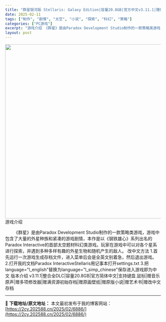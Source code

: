 ```yaml
---
title: "群星银河版 Stellaris: Galaxy Edition|容量20.8GB|官方中文v3.11.1|赠修改器"
date: 2025-02-11
tags: ["制作", "剧情", "太空", "小说", "探索", "科幻", "策略"]
categories: ["PC游戏"]
excerpt: "游戏介绍 《群星》是由Paradox Development Studio制作的一款策略类游戏，游戏中包含了大量的外星种族和紧凑的游戏剧情，本作是以《钢铁雄心》系列出名的Paradox Interactive的首部太空题材科幻类游戏。玩家在游戏中可以对各个星系进行探索，并遇到多种多样有趣的外星生物和&hellip;"
layout: post
---
```


<img src="https://2cy.202588.cn/wp-content/uploads/2025/02/2025021113431681.webp" alt="" width="1000" height="562" class="aligncenter size-full wp-image-6969" />
游戏介绍
<p style="white-space: normal; text-indent: 2em; text-align: left;">《群星》是由Paradox Development Studio制作的一款策略类游戏，游戏中包含了大量的外星种族和紧凑的游戏剧情，本作是以《钢铁雄心》系列出名的Paradox Interactive的首部太空题材科幻类游戏。玩家在游戏中可以对各个星系进行探索，并遇到多种多样有趣的外星生物和随机产生的敌人。
改中文方法
1.首先运行一次游戏生成存档文件，进入菜单后会是全英文别着急，然后退出游戏。
2.打开我的文档Paradox InteractiveStellaris用记事本打开settings.txt
3.把language="l_english"替换为language="l_simp_chinese"保存进入游戏即为中文
版本介绍
v3.11.1|整合全DLC|容量20.8GB|官方简体中文|支持键盘.鼠标|赠音乐原声|赠多项修改器|赠满资源初始存档|赠原画壁纸|赠原版小说|赠艺术书|赠改中文存档</p>


---
📖 **下载地址/原文地址：** 本文最初发布于我的博客网站：[https://2cy.202588.cn/2025/02/6886/](https://2cy.202588.cn/2025/02/6886/)
